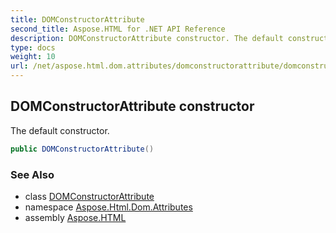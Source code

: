 ```yaml
---
title: DOMConstructorAttribute
second_title: Aspose.HTML for .NET API Reference
description: DOMConstructorAttribute constructor. The default constructor
type: docs
weight: 10
url: /net/aspose.html.dom.attributes/domconstructorattribute/domconstructorattribute/
---
```

## DOMConstructorAttribute constructor

The default constructor.

```csharp
public DOMConstructorAttribute()
```

### See Also

* class [DOMConstructorAttribute](../)
* namespace [Aspose.Html.Dom.Attributes](../../../aspose.html.dom.attributes/)
* assembly [Aspose.HTML](../../../)

